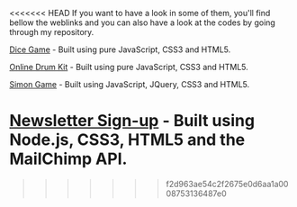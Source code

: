 
<<<<<<< HEAD
If you want to have a look in some of them, you'll find bellow the weblinks and you can also have a look at the codes by going through my repository.

<a href= "https://raphael1202.github.io/DiceGame/">Dice Game</a> - Built using pure JavaScript, CSS3 and HTML5.

<a href= "https://raphael1202.github.io/OnlineDrumKit/">Online Drum Kit</a> - Built using pure JavaScript, CSS3 and HTML5.

<a href= "https://raphael1202.github.io/SimonGame/">Simon Game</a> - Built using JavaScript, JQuery, CSS3 and HTML5.

<a href= "https://fathomless-scrubland-03768.herokuapp.com/">Newsletter Sign-up</a> - Built using Node.js, CSS3, HTML5 and the MailChimp API.
=======
>>>>>>> f2d963ae54c2f2675e0d6aa1a0008753136487e0
